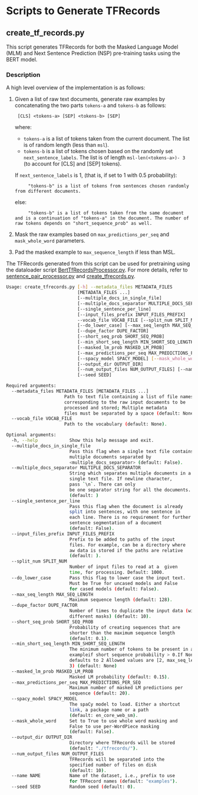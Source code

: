# Scripts to Generate TFRecords

## create_tf_records.py

This script generates TFRecords for both the Masked Language Model (MLM) and Next Sentence Prediction (NSP) pre-training tasks using the BERT model.

### Description

A high level overview of the implementation is as follows:

1. Given a list of raw text documents, generate raw examples by concatenating the two parts `tokens-a` and `tokens-b` as follows:

        [CLS] <tokens-a> [SEP] <tokens-b> [SEP]

    where:

    - `tokens-a` is a list of tokens taken from the current document. The list is of random length (less than `msl`).
    - `tokens-b` is a list of tokens chosen based on the randomly set `next_sentence_labels`. The list is of length `msl-len(<tokens-a>)- 3` (to account for [CLS] and [SEP] tokens).

    If `next_sentence_labels` is 1, (that is, if set to 1 with 0.5 probability):
    
            "tokens-b" is a list of tokens from sentences chosen randomly from different documents.
            
    else:
    
            "tokens-b" is a list of tokens taken from the same document and is a continuation of "tokens-a" in the document. The number of raw tokens depends on "short_sequence_prob" as well.

2. Mask the raw examples based on `max_predictions_per_seq` and `mask_whole_word` parameters.

3. Pad the masked example to `max_sequence_length` if less than MSL.

The TFRecords generated from this script can be used for pretraining using the dataloader script [BertTfRecordsProcessor.py](../BertTfRecordsProcessor.py). For more details, refer to [sentence_pair_processor.py](../../../data_processing/sentence_pair_processor.py) and [create_tfrecords.py](./create_tfrecords.py).


```bash
Usage: create_tfrecords.py [-h] --metadata_files METADATA_FILES
                           [METADATA_FILES ...]
                           [--multiple_docs_in_single_file]
                           [--multiple_docs_separator MULTIPLE_DOCS_SEPARATOR]
                           [--single_sentence_per_line]
                           [--input_files_prefix INPUT_FILES_PREFIX]
                           --vocab_file VOCAB_FILE [--split_num SPLIT_NUM]
                           [--do_lower_case] [--max_seq_length MAX_SEQ_LENGTH]
                           [--dupe_factor DUPE_FACTOR]
                           [--short_seq_prob SHORT_SEQ_PROB]
                           [--min_short_seq_length MIN_SHORT_SEQ_LENGTH]
                           [--masked_lm_prob MASKED_LM_PROB]
                           [--max_predictions_per_seq MAX_PREDICTIONS_PER_SEQ]
                           [--spacy_model SPACY_MODEL] [--mask_whole_word]
                           [--output_dir OUTPUT_DIR]
                           [--num_output_files NUM_OUTPUT_FILES] [--name NAME]
                           [--seed SEED]

Required arguments:
  --metadata_files METADATA_FILES [METADATA_FILES ...]
                      Path to text file containing a list of file names
                      corresponding to the raw input documents to be
                      processed and stored; Multiple metadata
                      files must be separated by a space (default: None).
  --vocab_file VOCAB_FILE
                      Path to the vocabulary (default: None).

Optional arguments:
  -h, --help            Show this help message and exit.
  --multiple_docs_in_single_file
                        Pass this flag when a single text file contains
                        multiple documents separated by
                        <multiple_docs_separator> (default: False).
  --multiple_docs_separator MULTIPLE_DOCS_SEPARATOR
                        String which separates multiple documents in a
                        single text file. If newline character,
                        pass `\n`. There can only
                        be one separator string for all the documents.
                        (default: )
  --single_sentence_per_line
                        Pass this flag when the document is already
                        split into sentences, with one sentence in
                        each line. There is no requirement for further
                        sentence segmentation of a document
                        (default: False).
  --input_files_prefix INPUT_FILES_PREFIX
                        Prefix to be added to paths of the input
                        files. For example, can be a directory where
                        aw data is stored if the paths are relative
                        (default: ).
  --split_num SPLIT_NUM
                        Number of input files to read at a  given
                        time, for processing. Default: 1000.
  --do_lower_case       Pass this flag to lower case the input text.
                        Must be True for uncased models and False
                        for cased models (default: False).
  --max_seq_length MAX_SEQ_LENGTH
                        Maximum sequence length (default: 128).
  --dupe_factor DUPE_FACTOR
                        Number of times to duplicate the input data (with
                        different masks) (default: 10).
  --short_seq_prob SHORT_SEQ_PROB
                        Probability of creating sequences that are
                        shorter than the maximum sequence length
                        (default: 0.1).
  --min_short_seq_length MIN_SHORT_SEQ_LENGTH
                        The minimum number of tokens to be present in an
                        exampleif short sequence probability > 0.If None,
                        defaults to 2 Allowed values are [2, max_seq_length -
                        3) (default: None)
  --masked_lm_prob MASKED_LM_PROB
                        Masked LM probability (default: 0.15).
  --max_predictions_per_seq MAX_PREDICTIONS_PER_SEQ
                        Maximum number of masked LM predictions per
                        sequence (default: 20).
  --spacy_model SPACY_MODEL
                        The spaCy model to load. Either a shortcut
                        link, a package name or a path
                        (default: en_core_web_sm).
  --mask_whole_word     Set to True to use whole word masking and
                        False to use per-WordPiece masking
                        (default: False).
  --output_dir OUTPUT_DIR
                        Directory where TFRecords will be stored
                        (default: "./tfrecords/").
  --num_output_files NUM_OUTPUT_FILES
                        TFRecords will be separated into the
                        specified number of files on disk
                        (default: 10).
  --name NAME           Name of the dataset, i.e., prefix to use
                        for TFRecord names (default: "examples").
  --seed SEED           Random seed (default: 0).    
```
